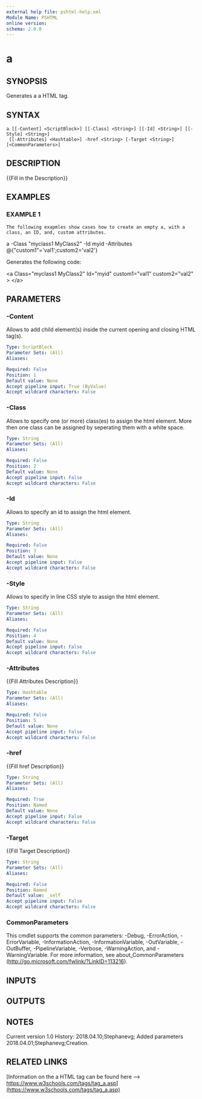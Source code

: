 ```yaml
---
external help file: pshtml-help.xml
Module Name: PSHTML
online version:
schema: 2.0.0
---
```


# a

## SYNOPSIS
Generates a a HTML tag.

## SYNTAX

```
a [[-Content] <ScriptBlock>] [[-Class] <String>] [[-Id] <String>] [[-Style] <String>]
 [[-Attributes] <Hashtable>] -href <String> [-Target <String>] [<CommonParameters>]
```

## DESCRIPTION
{{Fill in the Description}}

## EXAMPLES

### EXAMPLE 1
```
The following exapmles show cases how to create an empty a, with a class, an ID, and, custom attributes.
```

a -Class "myclass1 MyClass2" -Id myid -Attributes @{"custom1"='val1';custom2='val2'}

Generates the following code:

\<a Class="myclass1 MyClass2" Id="myid" custom1="val1" custom2="val2"  \>
\</a\>

## PARAMETERS

### -Content
Allows to add child element(s) inside the current opening and closing HTML tag(s).

```yaml
Type: ScriptBlock
Parameter Sets: (All)
Aliases:

Required: False
Position: 1
Default value: None
Accept pipeline input: True (ByValue)
Accept wildcard characters: False
```

### -Class
Allows to specify one (or more) class(es) to assign the html element.
More then one class can be assigned by seperating them with a white space.

```yaml
Type: String
Parameter Sets: (All)
Aliases:

Required: False
Position: 2
Default value: None
Accept pipeline input: False
Accept wildcard characters: False
```

### -Id
Allows to specify an id to assign the html element.

```yaml
Type: String
Parameter Sets: (All)
Aliases:

Required: False
Position: 3
Default value: None
Accept pipeline input: False
Accept wildcard characters: False
```

### -Style
Allows to specify in line CSS style to assign the html element.

```yaml
Type: String
Parameter Sets: (All)
Aliases:

Required: False
Position: 4
Default value: None
Accept pipeline input: False
Accept wildcard characters: False
```

### -Attributes
{{Fill Attributes Description}}

```yaml
Type: Hashtable
Parameter Sets: (All)
Aliases:

Required: False
Position: 5
Default value: None
Accept pipeline input: False
Accept wildcard characters: False
```

### -href
{{Fill href Description}}

```yaml
Type: String
Parameter Sets: (All)
Aliases:

Required: True
Position: Named
Default value: None
Accept pipeline input: False
Accept wildcard characters: False
```

### -Target
{{Fill Target Description}}

```yaml
Type: String
Parameter Sets: (All)
Aliases:

Required: False
Position: Named
Default value: _self
Accept pipeline input: False
Accept wildcard characters: False
```

### CommonParameters
This cmdlet supports the common parameters: -Debug, -ErrorAction, -ErrorVariable, -InformationAction, -InformationVariable, -OutVariable, -OutBuffer, -PipelineVariable, -Verbose, -WarningAction, and -WarningVariable.
For more information, see about_CommonParameters (http://go.microsoft.com/fwlink/?LinkID=113216).

## INPUTS

## OUTPUTS

## NOTES
Current version 1.0
History:
    2018.04.10;Stephanevg; Added parameters
    2018.04.01;Stephanevg;Creation.

## RELATED LINKS

[Information on the a HTML tag can be found here --> https://www.w3schools.com/tags/tag_a.asp](https://www.w3schools.com/tags/tag_a.asp)